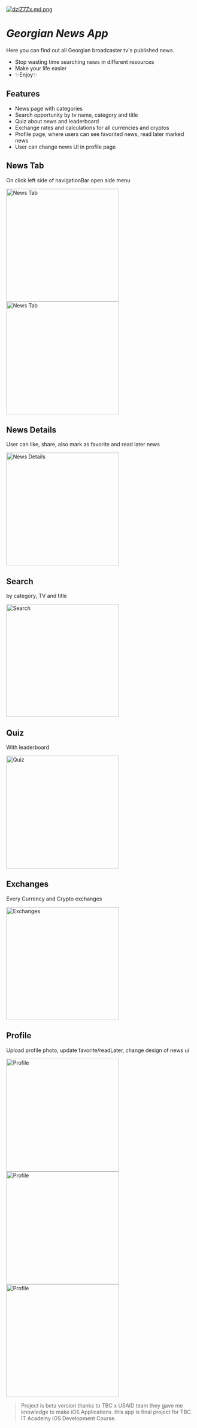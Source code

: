 [![dzlZ7Zx.md.png](https://iili.io/dzlZ7Zx.md.png)](https://freeimage.host/i/dzlZ7Zx)
# _Georgian News App_

Here you can find out all Georgian broadcaster tv's published news.

- Stop wasting time searching news in different resources
- Make your life easier
- ✨Enjoy✨

## Features

- News page with categories
- Search opportunity by tv name, category and title
- Quiz about news and leaderboard
- Exchange rates and calculations for all currencies and cryptos
- Profile page, where users can see favorited news, read later marked news
- User can change news UI in profile page

## News Tab
On click left side of navigationBar open side menu

<img src="https://iili.io/dzlbdYP.md.png" alt="News Tab" width="300"/> <img src="https://iili.io/dzlbO6Q.md.png" alt="News Tab" width="300"/>

## News Details
User can like, share, also mark as favorite and read later news

<img src="https://iili.io/dzlmIix.md.png" alt="News Details" width="300"/>

## Search
by category, TV and title

<img src="https://iili.io/dzlmVlp.md.png" alt="Search" width="300"/>

## Quiz
With leaderboard

<img src="https://iili.io/dzlmydB.md.png" alt="Quiz" width="300"/>

## Exchanges
Every Currency and Crypto exchanges

<img src="https://iili.io/dzlpGIe.md.png" alt="Exchanges" width="300"/>

## Profile
Upload profile photo, update favorite/readLater, change design of news ui

<img src="https://iili.io/dzlpyGf.md.png" alt="Profile" width="300"/>  <img src="https://iili.io/dzlyU9S.md.png" alt="Profile" width="300"/>
<img src="https://iili.io/dzlyRu1.md.png" alt="Profile" width="300"/>


> Project is beta version
> thanks to TBC x USAID team
> they gave me knowledge to make
> iOS Applications.
> this app is final project
> for TBC IT Academy
> iOS Development Course.
